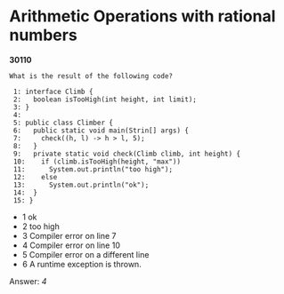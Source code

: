 Arithmetic Operations with rational numbers
===========================================
**30110**
```
What is the result of the following code? 
 
 1: interface Climb { 
 2:   boolean isTooHigh(int height, int limit); 
 3: } 
 4:  
 5: public class Climber { 
 6:   public static void main(Strin[] args) { 
 7:     check((h, l) -> h > l, 5); 
 8:   } 
 9:   private static void check(Climb climb, int height) { 
 10:    if (climb.isTooHigh(height, "max"))  
 11:      System.out.println("too high"); 
 12:    else  
 13:      System.out.println("ok"); 
 14:  } 
 15: }
```


- 1 ok
- 2 too high
- 3 Compiler error on line 7
- 4 Compiler error on line 10
- 5 Compiler error on a different line
- 6 A runtime exception is thrown.

Answer: *4*

